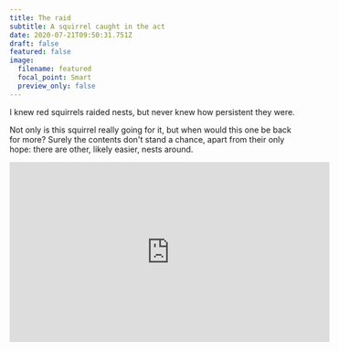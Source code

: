 ```yaml
---
title: The raid
subtitle: A squirrel caught in the act
date: 2020-07-21T09:50:31.751Z
draft: false
featured: false
image:
  filename: featured
  focal_point: Smart
  preview_only: false
---
```

I knew red squirrels raided nests, but never knew how persistent they were.

Not only is this squirrel really going for it, but when would this one be back for more? Surely the contents don't stand a chance, apart from their only hope: there are other, likely easier, nests around.

<iframe width="560" height="315" src="https://www.youtube.com/embed/Ib8z-2RgZ2Y" frameborder="0" allow="accelerometer; autoplay; encrypted-media; gyroscope; picture-in-picture" allowfullscreen></iframe>